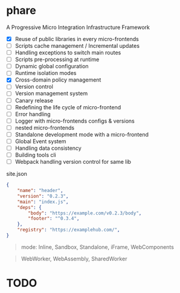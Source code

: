 # phare

A Progressive  Micro Integration Infrastructure Framework

- [x] Reuse of public libraries in every micro-frontends
- [ ] Scripts cache management / Incremental updates
- [ ] Handling exceptions to switch main routes
- [ ] Scripts pre-processing at runtime
- [ ] Dynamic global configuration
- [ ] Runtime isolation modes
- [x] Cross-domain policy management
- [ ] Version control
- [ ] Version management system
- [ ] Canary release
- [ ] Redefining the life cycle of micro-frontend
- [ ] Error handling
- [ ] Logger with micro-frontends configs & versions
- [ ] nested micro-frontends
- [ ] Standalone development mode with a micro-frontend
- [ ] Global Event system
- [ ] Handling data consistency
- [ ] Building tools cli
- [ ] Webpack handling version control for same lib

site.json

```json
{
    "name": "header",
    "version": "0.2.3",
    "main": "index.js",
    "deps": {
        "body": "https://example.com/v0.2.3/body",
        "footer": "^0.3.4",
    },
    "registry": "https://examplehub.com/",
}
```

> mode: Inline, Sandbox, Standalone, iFrame, WebComponents

> WebWorker, WebAssembly, SharedWorker

# TODO
